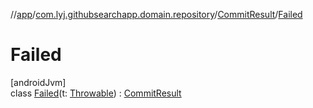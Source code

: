 //[app](../../../../index.md)/[com.lyj.githubsearchapp.domain.repository](../../index.md)/[CommitResult](../index.md)/[Failed](index.md)

# Failed

[androidJvm]\
class [Failed](index.md)(t: [Throwable](https://kotlinlang.org/api/latest/jvm/stdlib/kotlin/-throwable/index.html)) : [CommitResult](../index.md)
